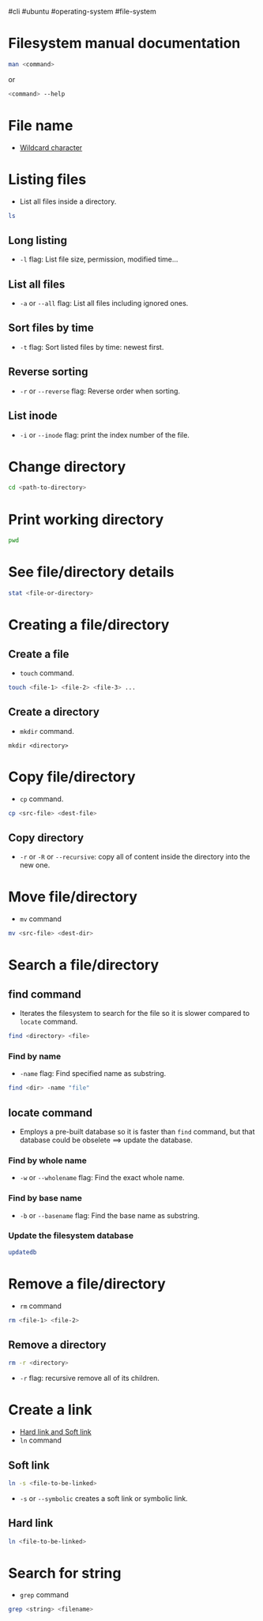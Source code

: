 #cli #ubuntu #operating-system #file-system

# Filesystem manual documentation
```bash
man <command>
```
or 
```bash
<command> --help
```
# File name
- [Wildcard character](Wildcard%20character.md) 
# Listing files
- List all files inside a directory.
```bash
ls
```
## Long listing
- `-l` flag: List file size, permission, modified time...
## List all files
- `-a` or `--all` flag: List all files including ignored ones.
## Sort files by time
- `-t` flag: Sort listed files by time: newest first.
## Reverse sorting
- `-r` or `--reverse` flag: Reverse order when sorting.
## List inode
- `-i` or `--inode` flag: print the index number of the file.
# Change directory
```bash
cd <path-to-directory>
```

# Print working directory
```bash
pwd
```

# See file/directory details
```bash
stat <file-or-directory>
```

# Creating a file/directory
## Create a file
- `touch` command.
```bash
touch <file-1> <file-2> <file-3> ... 
```

## Create a directory
- `mkdir` command.
```
mkdir <directory>
```


# Copy file/directory
- `cp` command.
```bash
cp <src-file> <dest-file>
```

## Copy directory
- `-r` or `-R` or `--recursive`: copy all of content inside the directory into the new one.

# Move file/directory
- `mv` command
```bash
mv <src-file> <dest-dir>
```

# Search a file/directory
## find command
- Iterates the filesystem to search for the file so it is slower compared to `locate` command.
```bash
find <directory> <file>
```

### Find by name
- `-name` flag: Find specified name as substring.
```bash
find <dir> -name "file"
```

## locate command
- Employs a pre-built database so it is faster than `find` command, but that database could be obselete $\implies$ update the database.
### Find by whole name
- `-w` or `--wholename` flag: Find the exact whole name.
### Find by base name
- `-b` or `--basename` flag: Find the base name as substring.
### Update the filesystem database
```bash
updatedb
```

# Remove a file/directory
- `rm` command
```bash
rm <file-1> <file-2>
```
## Remove a directory
```bash
rm -r <directory>
```

- `-r` flag: recursive remove all of its children.

# Create a link
- [Hard link and Soft link](Hard%20link%20and%20Soft%20link.md)
- `ln` command
## Soft link
```bash
ln -s <file-to-be-linked>
```
- `-s` or `--symbolic` creates a soft link or symbolic link.
## Hard link
```bash
ln <file-to-be-linked>
```

# Search for string
- `grep`  command
```bash
grep <string> <filename>
```

